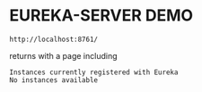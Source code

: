 # EUREKA-SERVER DEMO

`http://localhost:8761/`

returns with a page including

```
Instances currently registered with Eureka
No instances available
```